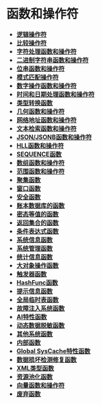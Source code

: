 # 函数和操作符

-   **[逻辑操作符](逻辑操作符.md)**  
-   **[比较操作符](比较操作符.md)**  
-   **[字符处理函数和操作符](字符处理函数和操作符.md)**  
-   **[二进制字符串函数和操作符](二进制字符串函数和操作符.md)**  
-   **[位串函数和操作符](位串函数和操作符.md)**  
-   **[模式匹配操作符](模式匹配操作符.md)**  
-   **[数字操作函数和操作符](数字操作函数和操作符.md)**  
-   **[时间和日期处理函数和操作符](时间和日期处理函数和操作符.md)**  
-   **[类型转换函数](类型转换函数.md)**  
-   **[几何函数和操作符](几何函数和操作符.md)**  
-   **[网络地址函数和操作符](网络地址函数和操作符.md)**  
-   **[文本检索函数和操作符](文本检索函数和操作符.md)**  
-   **[JSON/JSONB函数和操作符](JSON-JSONB函数和操作符.md)**  
-   **[HLL函数和操作符](HLL函数和操作符.md)**  
-   **[SEQUENCE函数](SEQUENCE函数.md)**  
-   **[数组函数和操作符](数组函数和操作符.md)**  
-   **[范围函数和操作符](范围函数和操作符.md)**  
-   **[聚集函数](聚集函数.md)**  
-   **[窗口函数](窗口函数.md)**  
-   **[安全函数](安全函数.md)**  
-   **[账本数据库的函数](账本数据库的函数.md)**  
-   **[密态等值的函数](密态等值的函数.md)**  
-   **[返回集合的函数](返回集合的函数.md)**  
-   **[条件表达式函数](条件表达式函数.md)**  
-   **[系统信息函数](系统信息函数.md)**  
-   **[系统管理函数](系统管理函数.md)**  
-   **[统计信息函数](统计信息函数.md)**  
-   **[大对象操作函数](大对象操作函数.md)**  
-   **[触发器函数](触发器函数.md)**  
-   **[HashFunc函数](HashFunc函数.md)**  
-   **[提示信息函数](提示信息函数.md)**  
-   **[全局临时表函数](全局临时表函数.md)**  
-   **[故障注入系统函数](故障注入系统函数.md)**  
-   **[AI特性函数](AI特性函数.md)**  
-   **[动态数据脱敏函数](动态数据脱敏函数.md)**  
-   **[其他系统函数](其他系统函数.md)**  
-   **[内部函数](内部函数.md)**  
-   **[Global SysCache特性函数](Global-SysCache特性函数.md)**  
-   **[数据损坏检测修复函数](数据损坏检测修复函数.md)**
-   **[XML类型函数](XML类型函数.md)**
-   **[资源池化函数](资源池化函数.md)**
-   **[向量函数和操作符](向量函数和操作符.md)**
-   **[废弃函数](废弃函数.md)**  


